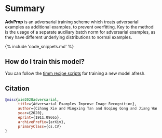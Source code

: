 # Summary

**AdvProp** is an adversarial training scheme which treats adversarial examples as additional examples, to prevent overfitting. Key to the method is the usage of a separate auxiliary batch norm for adversarial examples, as they have different underlying distributions to normal examples.

{% include 'code_snippets.md' %}

## How do I train this model?

You can follow the [timm recipe scripts](https://rwightman.github.io/pytorch-image-models/scripts/) for training a new model afresh.

## Citation

```BibTeX
@misc{xie2020adversarial,
      title={Adversarial Examples Improve Image Recognition}, 
      author={Cihang Xie and Mingxing Tan and Boqing Gong and Jiang Wang and Alan Yuille and Quoc V. Le},
      year={2020},
      eprint={1911.09665},
      archivePrefix={arXiv},
      primaryClass={cs.CV}
}
```

<!--
Models:
- Name: tf_efficientnet_b1_ap
  Metadata:
    FLOPs: 883633200
    Epochs: 350
    Batch Size: 2048
    Training Data:
    - ImageNet
    Training Techniques:
    - AdvProp
    - AutoAugment
    - Label Smoothing
    - RMSProp
    - Stochastic Depth
    - Weight Decay
    Architecture:
    - 1x1 Convolution
    - Average Pooling
    - Batch Normalization
    - Convolution
    - Dense Connections
    - Dropout
    - Inverted Residual Block
    - Squeeze-and-Excitation Block
    - Swish
    File Size: 31515350
    Tasks:
    - Image Classification
    ID: tf_efficientnet_b1_ap
    LR: 0.256
    Crop Pct: '0.882'
    Momentum: 0.9
    Image Size: '240'
    Weight Decay: 1.0e-05
    Interpolation: bicubic
    RMSProp Decay: 0.9
    Label Smoothing: 0.1
    BatchNorm Momentum: 0.99
  Code: https://github.com/rwightman/pytorch-image-models/blob/9a25fdf3ad0414b4d66da443fe60ae0aa14edc84/timm/models/efficientnet.py#L1344
  In Collection: AdvProp
- Name: tf_efficientnet_b2_ap
  Metadata:
    FLOPs: 1234321170
    Epochs: 350
    Batch Size: 2048
    Training Data:
    - ImageNet
    Training Techniques:
    - AdvProp
    - AutoAugment
    - Label Smoothing
    - RMSProp
    - Stochastic Depth
    - Weight Decay
    Architecture:
    - 1x1 Convolution
    - Average Pooling
    - Batch Normalization
    - Convolution
    - Dense Connections
    - Dropout
    - Inverted Residual Block
    - Squeeze-and-Excitation Block
    - Swish
    File Size: 36800745
    Tasks:
    - Image Classification
    ID: tf_efficientnet_b2_ap
    LR: 0.256
    Crop Pct: '0.89'
    Momentum: 0.9
    Image Size: '260'
    Weight Decay: 1.0e-05
    Interpolation: bicubic
    RMSProp Decay: 0.9
    Label Smoothing: 0.1
    BatchNorm Momentum: 0.99
  Code: https://github.com/rwightman/pytorch-image-models/blob/9a25fdf3ad0414b4d66da443fe60ae0aa14edc84/timm/models/efficientnet.py#L1354
  In Collection: AdvProp
- Name: tf_efficientnet_b3_ap
  Metadata:
    FLOPs: 2275247568
    Epochs: 350
    Batch Size: 2048
    Training Data:
    - ImageNet
    Training Techniques:
    - AdvProp
    - AutoAugment
    - Label Smoothing
    - RMSProp
    - Stochastic Depth
    - Weight Decay
    Architecture:
    - 1x1 Convolution
    - Average Pooling
    - Batch Normalization
    - Convolution
    - Dense Connections
    - Dropout
    - Inverted Residual Block
    - Squeeze-and-Excitation Block
    - Swish
    File Size: 49384538
    Tasks:
    - Image Classification
    ID: tf_efficientnet_b3_ap
    LR: 0.256
    Crop Pct: '0.904'
    Momentum: 0.9
    Image Size: '300'
    Weight Decay: 1.0e-05
    Interpolation: bicubic
    RMSProp Decay: 0.9
    Label Smoothing: 0.1
    BatchNorm Momentum: 0.99
  Code: https://github.com/rwightman/pytorch-image-models/blob/9a25fdf3ad0414b4d66da443fe60ae0aa14edc84/timm/models/efficientnet.py#L1364
  In Collection: AdvProp
- Name: tf_efficientnet_b4_ap
  Metadata:
    FLOPs: 5749638672
    Epochs: 350
    Batch Size: 2048
    Training Data:
    - ImageNet
    Training Techniques:
    - AdvProp
    - AutoAugment
    - Label Smoothing
    - RMSProp
    - Stochastic Depth
    - Weight Decay
    Architecture:
    - 1x1 Convolution
    - Average Pooling
    - Batch Normalization
    - Convolution
    - Dense Connections
    - Dropout
    - Inverted Residual Block
    - Squeeze-and-Excitation Block
    - Swish
    File Size: 77993585
    Tasks:
    - Image Classification
    ID: tf_efficientnet_b4_ap
    LR: 0.256
    Crop Pct: '0.922'
    Momentum: 0.9
    Image Size: '380'
    Weight Decay: 1.0e-05
    Interpolation: bicubic
    RMSProp Decay: 0.9
    Label Smoothing: 0.1
    BatchNorm Momentum: 0.99
  Code: https://github.com/rwightman/pytorch-image-models/blob/9a25fdf3ad0414b4d66da443fe60ae0aa14edc84/timm/models/efficientnet.py#L1374
  In Collection: AdvProp
- Name: tf_efficientnet_b5_ap
  Metadata:
    FLOPs: 13176501888
    Epochs: 350
    Batch Size: 2048
    Training Data:
    - ImageNet
    Training Techniques:
    - AdvProp
    - AutoAugment
    - Label Smoothing
    - RMSProp
    - Stochastic Depth
    - Weight Decay
    Architecture:
    - 1x1 Convolution
    - Average Pooling
    - Batch Normalization
    - Convolution
    - Dense Connections
    - Dropout
    - Inverted Residual Block
    - Squeeze-and-Excitation Block
    - Swish
    File Size: 122403150
    Tasks:
    - Image Classification
    ID: tf_efficientnet_b5_ap
    LR: 0.256
    Crop Pct: '0.934'
    Momentum: 0.9
    Image Size: '456'
    Weight Decay: 1.0e-05
    Interpolation: bicubic
    RMSProp Decay: 0.9
    Label Smoothing: 0.1
    BatchNorm Momentum: 0.99
  Code: https://github.com/rwightman/pytorch-image-models/blob/9a25fdf3ad0414b4d66da443fe60ae0aa14edc84/timm/models/efficientnet.py#L1384
  In Collection: AdvProp
- Name: tf_efficientnet_b6_ap
  Metadata:
    FLOPs: 24180518488
    Epochs: 350
    Batch Size: 2048
    Training Data:
    - ImageNet
    Training Techniques:
    - AdvProp
    - AutoAugment
    - Label Smoothing
    - RMSProp
    - Stochastic Depth
    - Weight Decay
    Architecture:
    - 1x1 Convolution
    - Average Pooling
    - Batch Normalization
    - Convolution
    - Dense Connections
    - Dropout
    - Inverted Residual Block
    - Squeeze-and-Excitation Block
    - Swish
    File Size: 173237466
    Tasks:
    - Image Classification
    ID: tf_efficientnet_b6_ap
    LR: 0.256
    Crop Pct: '0.942'
    Momentum: 0.9
    Image Size: '528'
    Weight Decay: 1.0e-05
    Interpolation: bicubic
    RMSProp Decay: 0.9
    Label Smoothing: 0.1
    BatchNorm Momentum: 0.99
  Code: https://github.com/rwightman/pytorch-image-models/blob/9a25fdf3ad0414b4d66da443fe60ae0aa14edc84/timm/models/efficientnet.py#L1394
  In Collection: AdvProp
- Name: tf_efficientnet_b7_ap
  Metadata:
    FLOPs: 48205304880
    Epochs: 350
    Batch Size: 2048
    Training Data:
    - ImageNet
    Training Techniques:
    - AdvProp
    - AutoAugment
    - Label Smoothing
    - RMSProp
    - Stochastic Depth
    - Weight Decay
    Architecture:
    - 1x1 Convolution
    - Average Pooling
    - Batch Normalization
    - Convolution
    - Dense Connections
    - Dropout
    - Inverted Residual Block
    - Squeeze-and-Excitation Block
    - Swish
    File Size: 266850607
    Tasks:
    - Image Classification
    ID: tf_efficientnet_b7_ap
    LR: 0.256
    Crop Pct: '0.949'
    Momentum: 0.9
    Image Size: '600'
    Weight Decay: 1.0e-05
    Interpolation: bicubic
    RMSProp Decay: 0.9
    Label Smoothing: 0.1
    BatchNorm Momentum: 0.99
  Code: https://github.com/rwightman/pytorch-image-models/blob/9a25fdf3ad0414b4d66da443fe60ae0aa14edc84/timm/models/efficientnet.py#L1405
  In Collection: AdvProp
- Name: tf_efficientnet_b8_ap
  Metadata:
    FLOPs: 80962956270
    Epochs: 350
    Batch Size: 2048
    Training Data:
    - ImageNet
    Training Techniques:
    - AdvProp
    - AutoAugment
    - Label Smoothing
    - RMSProp
    - Stochastic Depth
    - Weight Decay
    Architecture:
    - 1x1 Convolution
    - Average Pooling
    - Batch Normalization
    - Convolution
    - Dense Connections
    - Dropout
    - Inverted Residual Block
    - Squeeze-and-Excitation Block
    - Swish
    File Size: 351412563
    Tasks:
    - Image Classification
    ID: tf_efficientnet_b8_ap
    LR: 0.128
    Crop Pct: '0.954'
    Momentum: 0.9
    Image Size: '672'
    Weight Decay: 1.0e-05
    Interpolation: bicubic
    RMSProp Decay: 0.9
    Label Smoothing: 0.1
    BatchNorm Momentum: 0.99
  Code: https://github.com/rwightman/pytorch-image-models/blob/9a25fdf3ad0414b4d66da443fe60ae0aa14edc84/timm/models/efficientnet.py#L1416
  In Collection: AdvProp
- Name: tf_efficientnet_b0_ap
  Metadata:
    FLOPs: 488688572
    Epochs: 350
    Batch Size: 2048
    Training Data:
    - ImageNet
    Training Techniques:
    - AdvProp
    - AutoAugment
    - Label Smoothing
    - RMSProp
    - Stochastic Depth
    - Weight Decay
    Architecture:
    - 1x1 Convolution
    - Average Pooling
    - Batch Normalization
    - Convolution
    - Dense Connections
    - Dropout
    - Inverted Residual Block
    - Squeeze-and-Excitation Block
    - Swish
    File Size: 21385973
    Tasks:
    - Image Classification
    ID: tf_efficientnet_b0_ap
    LR: 0.256
    Crop Pct: '0.875'
    Momentum: 0.9
    Image Size: '224'
    Weight Decay: 1.0e-05
    Interpolation: bicubic
    RMSProp Decay: 0.9
    Label Smoothing: 0.1
    BatchNorm Momentum: 0.99
  Code: https://github.com/rwightman/pytorch-image-models/blob/9a25fdf3ad0414b4d66da443fe60ae0aa14edc84/timm/models/efficientnet.py#L1334
  In Collection: AdvProp
Collections:
- Name: AdvProp
  Paper:
    title: Adversarial Examples Improve Image Recognition
    url: https://papperswithcode.com//paper/adversarial-examples-improve-image
  type: model-index
Type: model-index
-->

